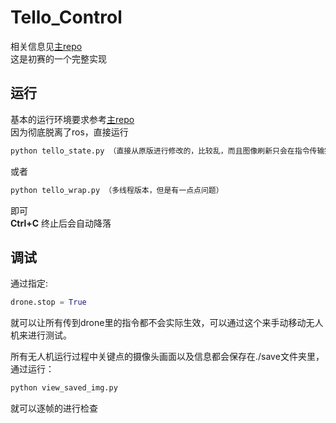 # Tello_Control
相关信息见[主repo](https://github.com/zoeyuchao/tello_control/)  
这是初赛的一个完整实现

## 运行
基本的运行环境要求参考[主repo](https://github.com/zoeyuchao/tello_control/)  
因为彻底脱离了ros，直接运行
```cmd
python tello_state.py （直接从原版进行修改的，比较乱，而且图像刷新只会在指令传输完成后进行，但是基础功能已经完善了）
```
或者
```cmd
python tello_wrap.py （多线程版本，但是有一点点问题）
```
即可  
__Ctrl+C__ 终止后会自动降落

## 调试
通过指定:
```python
drone.stop = True
```
就可以让所有传到drone里的指令都不会实际生效，可以通过这个来手动移动无人机来进行测试。

所有无人机运行过程中关键点的摄像头画面以及信息都会保存在./save文件夹里，通过运行：
```cmd
python view_saved_img.py
```
就可以逐帧的进行检查



